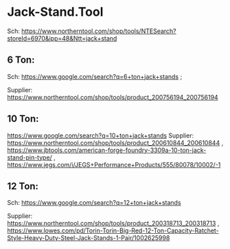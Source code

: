 # Jack-Stand.Tool
Sch: https://www.northerntool.com/shop/tools/NTESearch?storeId=6970&ipp=48&Ntt=jack+stand

## 6 Ton:
Sch: https://www.google.com/search?q=6+ton+jack+stands ;

Supplier: https://www.northerntool.com/shop/tools/product_200756194_200756194

## 10 Ton:
https://www.google.com/search?q=10+ton+jack+stands Supplier: https://www.northerntool.com/shop/tools/product_200610844_200610844 , https://www.jbtools.com/american-forge-foundry-3309a-10-ton-jack-stand-pin-type/ , https://www.jegs.com/i/JEGS+Performance+Products/555/80078/10002/-1

## 12 Ton:
Sch: https://www.google.com/search?q=12+ton+jack+stands

Supplier: https://www.northerntool.com/shop/tools/product_200318713_200318713 , https://www.lowes.com/pd/Torin-Torin-Big-Red-12-Ton-Capacity-Ratchet-Style-Heavy-Duty-Steel-Jack-Stands-1-Pair/1002625998
